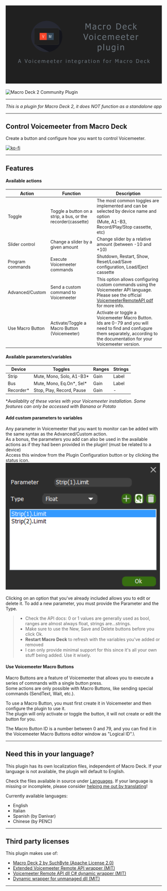 ![Header](MacroDeckVoicemeeterSocial.png)

<img alt="Macro Deck 2 Community Plugin" height="64px" align="center" href="https://macrodeck.org" src="https://macrodeck.org/images/macro_deck_2_community_plugin.png"/>

***
*This is a plugin for Macro Deck 2, it does NOT function as a standalone app*
***
## Control Voicemeeter from Macro Deck
Create a button and configure how you want to control Voicemeeter.

[![ko-fi](https://ko-fi.com/img/githubbutton_sm.svg)](https://ko-fi.com/S6S87RY9H)

***
## Features
#### Available actions

| Action           | Function                                                     | Description                                                                                                                                                                                                                       |
|------------------|--------------------------------------------------------------|-----------------------------------------------------------------------------------------------------------------------------------------------------------------------------------------------------------------------------------|
| Toggle           | Toggle a button on a strip, a bus, or the recorder(cassette) | The most common toggles are implemented and can be selected by device name and option <br/> (Mute, A1-B3, Record/Play/Stop cassette, etc)                                                                                         |
| Slider control   | Change a slider by a given amount                            | Change slider by a relative amount (between -10 and +10)                                                                                                                                                                          |
| Program commands | Execute Voicemeeter commands                                 | Shutdown, Restart, Show, Reset/Load/Save configuration, Load/Eject cassette                                                                                                                                                       |
| Advanced/Custom  | Send a custom command to Voicemeeter                         | This option allows configuring custom commands using the Voicemeeter API language. <br/> Please see the official [VoicemeeterRemoteAPI pdf](https://download.vb-audio.com/Download_CABLE/VoicemeeterRemoteAPI.pdf) for more info. |
| Use Macro Button | Activate/Toggle a Macro Button (Voicemeeter)                 | Activate or toggle a Voicemeeter Macro Button. Ids are 0-79 and you will need to find and confugure them separately, according to the documentation for your Voicemeeter version.                              |

#### Available parameters/variables

| Device    | Toggles                   | Ranges | Strings |
|-----------|---------------------------|--------|---------|
| Strip     | Mute, Mono, Solo, A1-B3*  | Gain   | Label   |
| Bus       | Mute, Mono, Eq.On*, Sel*  | Gain   | Label   |
| Recorder* | Stop, Play, Record, Pause | Gain   | -       |

**Availablity of these varies with your Voicemeeter installation. Some features can only be accessed with Banana or Potato*

#### Add custom parameters to variables

Any parameter in Voicemeeter that you want to monitor can be added with the same syntax as the Advanced/Custom action.\
As a bonus, the parameters you add can also be used in the available actions as if they had been provided in the plugin! (must be related to a device)\
Access this window from the Plugin Configuration button or by clicking the status icon.\
![Addtional Parameters](addtionalParameters.png)

Clicking on an option that you've already included allows you to edit or delete it. To add a new parameter, you must provide the Parameter and the Type.

>- Check the API docs: 0 or 1 values are generally used as bool, ranges are almost always float, strings are...strings.
>- Make sure to use the New, Save and Delete buttons before you click Ok.
>- **Restart Macro Deck** to refresh with the variables you've added or removed
>- I can only provide minimal support for this since it's all your own stuff being added. Use it wisely.

#### Use Voicemeeter Macro Buttons

Macro Buttons are a feature of Voicemeeter that allows you to execute a series of commands with a single button press.\
Some actions are only possible with Macro Buttons, like sending special commands (SendText, Wait, etc.).

To use a Macro Button, you must first create it in Voicemeeter and then configure the plugin to use it.\
The plugin will only activate or toggle the button, it will not create or edit the button for you.

The Macro Button ID is a number between 0 and 79, and you can find it in the Voicemeeter Macro Buttons editor window as "Logical ID".\

***
## Need this in your language?
This plugin has its own localization files, independent of Macro Deck.
If your language is not available, the plugin will default to English.

Check the files available in source under [Languages](MacroDeck.Voicemeeter/MacroDeck.Voicemeeter/Languages).
If your language is missing or incomplete, please consider [helping me out by translating](https://poeditor.com/join/project/I1exM7PsOc)! 

Currently available languages:
- English
- Italian
- Spanish (by Danivar)
- Chinese (by PENC)

***
## Third party licenses
This plugin makes use of:
- [Macro Deck 2 by SuchByte (Apache License 2.0)](https://macrodeck.org)
- [Extended Voicemeeter Remote API wrapper (MIT)](https://github.com/A-tG/voicemeeter-remote-api-extended)
- [Voicemeeter Remote API dll C# dynamic wrapper (MIT)](https://github.com/A-tG/Voicemeeter-Remote-API-dll-dynamic-wrapper)
- [Dynamic wrapper for unmanaged dll (MIT)](https://github.com/A-tG/Dynamic-wrapper-for-unmanaged-dll)

***

